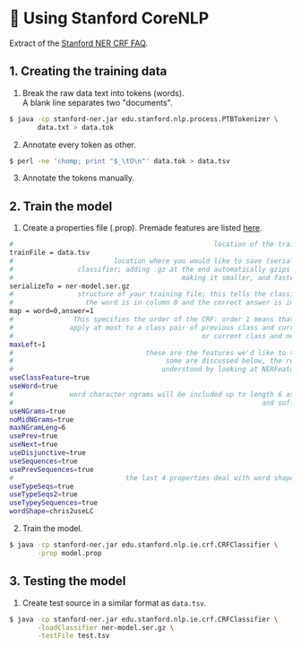 # 📙 Using Stanford CoreNLP

Extract of the [Stanford NER CRF FAQ](https://nlp.stanford.edu/software/crf-faq.html#a).

## 1. Creating the training data

1. Break the raw data text into tokens (words).  
A blank line separates two "documents".
```bash
$ java -cp stanford-ner.jar edu.stanford.nlp.process.PTBTokenizer \
       data.txt > data.tok
```

2. Annotate every token as other.
```bash
$ perl -ne 'chomp; print "$_\tO\n"' data.tok > data.tsv
```

3. Annotate the tokens manually.

## 2. Train the model

1. Create a properties file (.prop). Premade features are listed [here](https://nlp.stanford.edu/nlp/javadoc/javanlp/edu/stanford/nlp/ie/NERFeatureFactory.html).
```bash
#                                                  location of the training file
trainFile = data.tsv
#                         location where you would like to save (serialize) your
#                classifier; adding .gz at the end automatically gzips the file,
#                                          making it smaller, and faster to load
serializeTo = ner-model.ser.gz
#                structure of your training file; this tells the classifier that
#                  the word is in column 0 and the correct answer is in column 1
map = word=0,answer=1
#               This specifies the order of the CRF: order 1 means that features
#              apply at most to a class pair of previous class and current class
#                                               or current class and next class.
maxLeft=1
#                                 these are the features we'd like to train with
#                                      some are discussed below, the rest can be
#                                     understood by looking at NERFeatureFactory
useClassFeature=true
useWord=true
#              word character ngrams will be included up to length 6 as prefixes
#                                                              and suffixes only
useNGrams=true
noMidNGrams=true
maxNGramLeng=6
usePrev=true
useNext=true
useDisjunctive=true
useSequences=true
usePrevSequences=true
#                            the last 4 properties deal with word shape features
useTypeSeqs=true
useTypeSeqs2=true
useTypeySequences=true
wordShape=chris2useLC
```

2. Train the model.
```bash
$ java -cp stanford-ner.jar edu.stanford.nlp.ie.crf.CRFClassifier \
       -prop model.prop
```

## 3. Testing the model

1. Create test source in a similar format as `data.tsv`.
```bash
$ java -cp stanford-ner.jar edu.stanford.nlp.ie.crf.CRFClassifier \
       -loadClassifier ner-model.ser.gz \
       -testFile test.tsv
```
